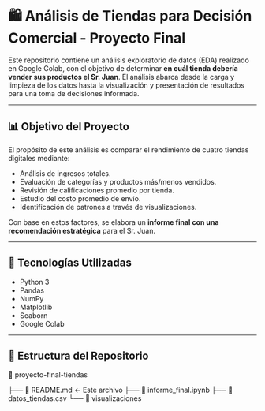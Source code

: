 # 🛍️ Análisis de Tiendas para Decisión Comercial - Proyecto Final

Este repositorio contiene un análisis exploratorio de datos (EDA) realizado en Google Colab, con el objetivo de determinar **en cuál tienda debería vender sus productos el Sr. Juan**. El análisis abarca desde la carga y limpieza de los datos hasta la visualización y presentación de resultados para una toma de decisiones informada.

---

## 📊 Objetivo del Proyecto

El propósito de este análisis es comparar el rendimiento de cuatro tiendas digitales mediante:

- Análisis de ingresos totales.
- Evaluación de categorías y productos más/menos vendidos.
- Revisión de calificaciones promedio por tienda.
- Estudio del costo promedio de envío.
- Identificación de patrones a través de visualizaciones.

Con base en estos factores, se elabora un **informe final con una recomendación estratégica** para el Sr. Juan.

---

## 🧰 Tecnologías Utilizadas

- Python 3
- Pandas
- NumPy
- Matplotlib
- Seaborn
- Google Colab

---

## 📂 Estructura del Repositorio
📁 proyecto-final-tiendas

├── 📄 README.md ← Este archivo
├── 📄 informe_final.ipynb
├── 📄 datos_tiendas.csv
└── 📁 visualizaciones


